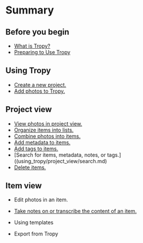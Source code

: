 # Summary

## Before you begin

* [What is Tropy?](README.md#tropy)
* [Preparing to Use Tropy](README.md#prepare)

## Using Tropy

* [Create a new project.](using\_tropy/create_project.md)
* [Add photos to Tropy.](using\_tropy/add\_files.md)

## Project view

* [View photos in project view.](using\_tropy/project\_view/view_photos.md)
* [Organize items into lists.](using\_tropy/project\_view/lists.md)
* [Combine photos into items.](using\_tropy/project\_view/combine\_photos.md)
* [Add metadata to items.](using\_tropy/project\_view/add\_metadata.md)
* [Add tags to items.](using\_tropy/project\_view/tags.md)
* [Search for items, metadata, notes, or tags.]((using\_tropy/project\_view/search.md)
* [Delete items.](using\_tropy/project\_view/delete_photos.md)

## Item view

* Edit photos in an item.
* [Take notes on or transcribe the content of an item.](/using\_tropy/item\_view/notes.md)

* Using templates
* Export from Tropy

